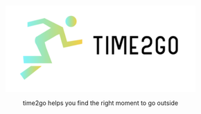 <p align="center">
  <img height="200px" src="./static/logo.png">
</p>
<p align="center">
  time2go helps you find the right moment to go outside
</p>
